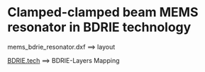 # Clamped-clamped beam MEMS resonator in BDRIE technology

mems_bdrie_resonator.dxf ==> layout

[BDRIE.tech](https://github.com/Kolchuzhin/openMEMSdesign/blob/master/microresonator_in_BDRIE/BDRIE.tech)               ==> BDRIE-Layers Mapping

